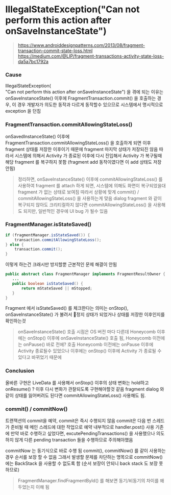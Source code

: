 



# IllegalStateException("Can not perform this action after onSaveInstanceState")

> https://www.androiddesignpatterns.com/2013/08/fragment-transaction-commit-state-loss.html
> https://medium.com/@LIP/fragment-transactions-activity-state-loss-da5a7bc1792a



### Cause
IllegalStateException(  
        "Can not perform this action after onSaveInstanceState")
을 겪에 되는 이유는 onSaveInstanceState() 이후에 FragmentTransaction.commit() 을 호출하는 경우, 이 경우 개발자가 의도한 동작과 다르게 동작할수 있으므로 시스템에서 명시적으로exception 을 던짐

### FragmentTransaction.commitAllowingStateLoss()

onSavedInstanceState() 이후에 FragmentTransaction.commitAllowingStateLoss() 을 호출하게 되면 이후 fragment 상태를 저장한 이후이기 때문에 fragment 마지막 상태가 저장되진 않음 
따라서 시스템에 의해서 Activity 가 종료된 이후에 다시 진입해서 Activity 가 복구될때 해당 fragment 를 복구하지 못함 (fragment add 동작이였다면 이 add 상태도 저장 안됨)

> 정리하면, onSaveInstanceState() 이후에 commitAllowingStateLoss() 를 사용하여 fragment 를 attach 하게 되면, 시스템에 의해도 화면이 복구되었을대 fragment 가 없는 상태로 보여짐
따라서 상황에 맞게 commit() / commitAllowingStateLoss() 을 사용하는게 맞음 
dialog fragment 와 같이 복구되지 않아도 크리티컬하지 않다면 commitAllowingStateLoss() 을 사용해도 되지만, 일반적인 경우에 UI bug 가 될수 있음


### FragmentManager.isStateSaved()
```java
if (fragmentManager.isStateSaved()) {  
	transaction.commitAllowingStateLoss();  
} else {  
	transaction.commit();  
}
```
이렇게 하는건 크래시만 방지할뿐 근본적인 문제 해결이 안됨


 ```java 
public abstract class FragmentManager implements FragmentResultOwner {
	...
	public boolean isStateSaved() {  
		return mStateSaved || mStopped;  
	} 
}
 ```
Fragment 에서 isStateSaved() 를 체크한다는 의미는 
onStop(), onSaveInstanceState() 가 불려서 정지 상태가 되었거나 상태를 저장한 이후인지를 확인하는것
> onSaveInstanceState() 호출 시점은 OS 버전 마다 다른데 Honeycomb 이후에는 onStop() 이후에 onSaveInstanceState() 호출 됨, Honeycomb 이전에는 onPause() 바로 전에? 호출
> Honeycomb 이전에는 onPause 이후에 Activity 종료될수 있었으나 이후에는 onStop() 이후에 Activity 가 종료될 수 있다고 바뀌었기 때문에


### Conclusion
올바른 구현은 LiveData 를 사용해서 onStop() 이후의 상태 변화는 hold하고 onResume() ? 이후 다시 변화가 관찰되도록 구현해야할것 같음
fragment dialog 와 같이 상태를 잃어버려도 된다면 commitAllowingStateLoss() 사용해도 됨.


### commit() / commitNow()
트랜잭션의 commit을 예약, commit은 즉시 수행되지 않음
commit은 다음 번 스레드가 준비될 때 메인 스레드에 대한 작업으로 예약
내부적으로 handler.post() 사용
기존에 만약 바로 수행하고 싶었다면, excutePendingTransactions() 을 사용했으나 의도하지 않게 다른 pending transaction 들을 수행하므로 주의해야했음

commitNow 는 동기식으로 바로 수행 됨
commit(), commitNow() 를 같이 사용하는 경우 순서를 보장 할 수 없음
그래서 발생할 문제를 차단하는 명목으로 commitNow() 에는 BackStack 을 사용할 수 없도록 함 (순서 보장이 안되니 back stack 도 보장 못하므로) 

> FragmentManager.findFragmentById() 를 해보면 동기/비동기의 차이를 왜 두었는지 이해 됨

<!--stackedit_data:
eyJoaXN0b3J5IjpbMTQyODg4MTE2Miw5MjczMDEwMjgsNTMxMT
g4OTQ3LC0xNDUzNjc5OTMwLDExNzk4Mzk5MTUsMTMxMjQwMDQy
NCwtMjAyMDUwOTk0OCwxMzQyNzk0ODY2LC0xOTc4MDI5MDI2LC
0xMjAxNjE4OTBdfQ==
-->
